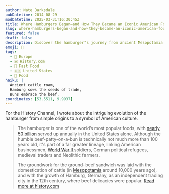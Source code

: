 ```yaml
---
author: Nate Barksdale
pubDatetime: 2014-08-29
modDatetime: 2025-03-31T16:30:45Z
title: Where Hamburgers Began—and How They Became an Iconic American Food
slug: where-hamburgers-began-and-how-they-became-an-iconic-american-food
featured: false
draft: false
description: Discover the hamburger's journey from ancient Mesopotamia to American icon, tracing its roots through centuries of history and culture.
emoji: 🍔
tags:
  - 🍷 Europe
  - 🇭 History.com
  - 🍔 Fast Food
  - 🇺🇸 United States
  - 🍗 Food
haiku: |
  Ancient cattle roam,  
  Hamburg sows the seeds of trade,  
  Buns embrace the beef.
coordinates: [53.5511, 9.9937]
---
```


For the History Channel, I wrote about the intriguing evolution of the hamburger from simple origins to a symbol of American culture.

> The hamburger is one of the world’s most popular foods, with [nearly 50 billion](https://www.pbs.org/newshour/science/the-hidden-costs-of-hamburgers) served up annually in the United States alone. Although the humble beef-patty-on-a-bun is technically not much more than 100 years old, it's part of a far greater lineage, linking American businessmen, [World War II ](https://www.history.com/topics/world-war-ii/world-war-ii-history)soldiers, German political refugees, medieval traders and Neolithic farmers.
>
> The groundwork for the ground-beef sandwich was laid with the domestication of cattle (in [Mesopotamia](https://www.history.com/news/how-mesopotamia-became-the-cradle-of-civilization) around 10,000 years ago), and with the growth of Hamburg, Germany, as an independent trading city in the 12th century, where beef delicacies were popular.
> [Read more at history.com](https://www.history.com/news/hamburger-helpers-the-history-of-americas-favorite-sandwich)
